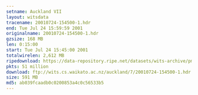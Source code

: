 ```yaml
---
setname: Auckland VII
layout: witsdata
tracename: 20010724-154500-1.hdr
end: Tue Jul 24 15:59:59 2001
originalname: 20010724-154500-1.hdr
gzsize: 168 MB
len: 0:15:00
start: Tue Jul 24 15:45:00 2001
totalwirelen: 2,612 MB
ripedownload: https://data-repository.ripe.net/datasets/wits-archive/pma/long/auck/7//20010724-154500-1.hdr.gz
pkts: 51 million
download: ftp://wits.cs.waikato.ac.nz/auckland/7/20010724-154500-1.hdr.gz
size: 591 MB
md5: ab039fcaadb0c0200853a4c0c56533b5
---
```


